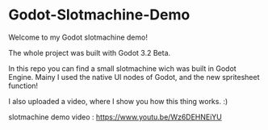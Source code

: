 # Godot-Slotmachine-Demo

Welcome to my Godot slotmachine demo!

The whole project was built with Godot 3.2 Beta.

In this repo you can find a small slotmachine wich was built in Godot Engine. 
Mainy I used the native UI nodes of Godot, and the new spritesheet function!

I also uploaded a video, where I show you how this thing works. :)

slotmachine demo video : 
https://www.youtu.be/Wz6DEHNEiYU
